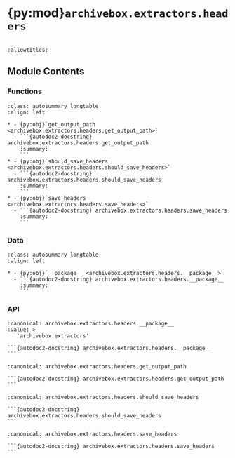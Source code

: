 # {py:mod}`archivebox.extractors.headers`

```{py:module} archivebox.extractors.headers
```

```{autodoc2-docstring} archivebox.extractors.headers
:allowtitles:
```

## Module Contents

### Functions

````{list-table}
:class: autosummary longtable
:align: left

* - {py:obj}`get_output_path <archivebox.extractors.headers.get_output_path>`
  - ```{autodoc2-docstring} archivebox.extractors.headers.get_output_path
    :summary:
    ```
* - {py:obj}`should_save_headers <archivebox.extractors.headers.should_save_headers>`
  - ```{autodoc2-docstring} archivebox.extractors.headers.should_save_headers
    :summary:
    ```
* - {py:obj}`save_headers <archivebox.extractors.headers.save_headers>`
  - ```{autodoc2-docstring} archivebox.extractors.headers.save_headers
    :summary:
    ```
````

### Data

````{list-table}
:class: autosummary longtable
:align: left

* - {py:obj}`__package__ <archivebox.extractors.headers.__package__>`
  - ```{autodoc2-docstring} archivebox.extractors.headers.__package__
    :summary:
    ```
````

### API

````{py:data} __package__
:canonical: archivebox.extractors.headers.__package__
:value: >
   'archivebox.extractors'

```{autodoc2-docstring} archivebox.extractors.headers.__package__
```

````

````{py:function} get_output_path()
:canonical: archivebox.extractors.headers.get_output_path

```{autodoc2-docstring} archivebox.extractors.headers.get_output_path
```
````

````{py:function} should_save_headers(link: archivebox.index.schema.Link, out_dir: typing.Optional[str] = None, overwrite: typing.Optional[bool] = False) -> bool
:canonical: archivebox.extractors.headers.should_save_headers

```{autodoc2-docstring} archivebox.extractors.headers.should_save_headers
```
````

````{py:function} save_headers(link: archivebox.index.schema.Link, out_dir: typing.Optional[str] = None, timeout: int = CURL_CONFIG.CURL_TIMEOUT) -> archivebox.index.schema.ArchiveResult
:canonical: archivebox.extractors.headers.save_headers

```{autodoc2-docstring} archivebox.extractors.headers.save_headers
```
````
